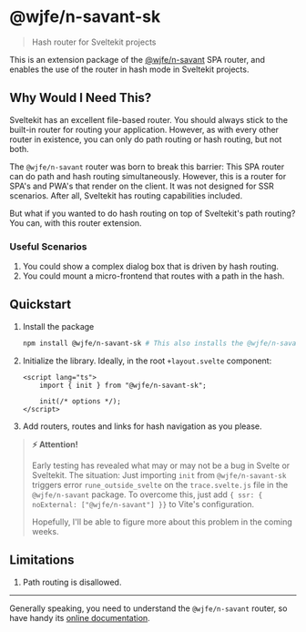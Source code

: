 # @wjfe/n-savant-sk

> Hash router for Sveltekit projects

This is an extension package of the [@wjfe/n-savant](https://github.com/WJSoftware/wjfe-n-savant) SPA router, and enables the use of the router in hash mode in Sveltekit projects.

## Why Would I Need This?

Sveltekit has an excellent file-based router.  You should always stick to the built-in router for routing your application.  However, as with every other router in existence, you can only do path routing or hash routing, but not both.

The `@wjfe/n-savant` router was born to break this barrier:  This SPA router can do path and hash routing simultaneously.  However, this is a router for SPA's and PWA's that render on the client.  It was not designed for SSR scenarios.  After all, Sveltekit has routing capabilities included.

But what if you wanted to do hash routing on top of Sveltekit's path routing?  You can, with this router extension.

### Useful Scenarios

1. You could show a complex dialog box that is driven by hash routing.
2. You could mount a micro-frontend that routes with a path in the hash.

## Quickstart

1. Install the package
    ```bash
    npm install @wjfe/n-savant-sk # This also installs the @wjfe/n-savant main package
    ```
2. Initialize the library.  Ideally, in the root `+layout.svelte` component:
    ```svelte
    <script lang="ts">
        import { init } from "@wjfe/n-savant-sk";

        init(/* options */);
    </script>
    ```
3. Add routers, routes and links for hash navigation as you please.

> **⚡ Attention!**
> 
> Early testing has revealed what may or may not be a bug in Svelte or Sveltekit.  The situation:  Just importing `init` from `@wjfe/n-savant-sk` triggers error `rune_outside_svelte` on the `trace.svelte.js` file in the `@wjfe/n-savant` package.  To overcome this, just add `{ ssr: { noExternal: ["@wjfe/n-savant"] }}` to Vite's configuration.
>
> Hopefully, I'll be able to figure more about this problem in the coming weeks.

## Limitations

1. Path routing is disallowed.

---

Generally speaking, you need to understand the `@wjfe/n-savant` router, so have handy its [online documentation](https://wjfe-n-savant.hashnode.space/).
